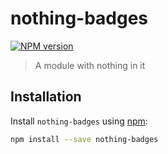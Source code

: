 # nothing-badges

[![NPM version][npm-image]][npm-url]

> A module with nothing in it

## Installation

Install `nothing-badges` using [npm](https://www.npmjs.com/):

```bash
npm install --save nothing-badges
```

[npm-url]: https://npmjs.org/package/nothing-badges
[npm-image]: https://badge.fury.io/js/nothing-badges.svg
